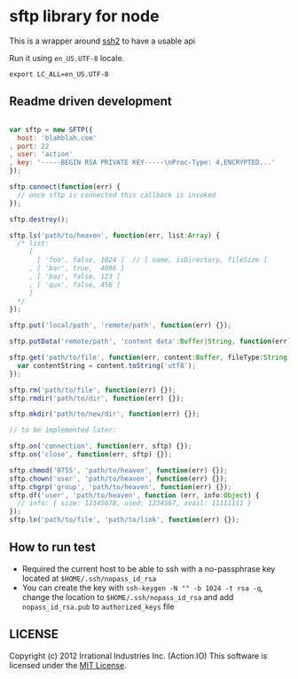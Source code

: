 # sftp library for node

This is a wrapper around [ssh2](https://github.com/mscdex/ssh2) to have a
usable api

Run it using `en_US.UTF-8` locale.

`export LC_ALL=en_US.UTF-8`

## Readme driven development

```javascript

var sftp = new SFTP({
  host: 'blahblah.com'
, port: 22
, user: 'action'
, key: '-----BEGIN RSA PRIVATE KEY-----\nProc-Type: 4,ENCRYPTED...'
});

sftp.connect(function(err) {
  // once sftp is connected this callback is invoked
});

sftp.destroy();

sftp.ls('path/to/heaven', function(err, list:Array) {
  /* list:
     [
       [ 'foo', false, 1024 ]  // [ name, isDirectory, fileSize ]
     , [ 'bar', true,  4096 ]
     , [ 'baz', false, 123 ]
     , [ 'qux', false, 456 ]
     ]
  */
});

sftp.put('local/path', 'remote/path', function(err) {});

sftp.putData('remote/path', 'content data':Buffer|String, function(err) {});

sftp.get('path/to/file', function(err, content:Buffer, fileType:String) {
  var contentString = content.toString('utf8');
});

sftp.rm('path/to/file', function(err) {});
sftp.rmdir('path/to/dir', function(err) {});

sftp.mkdir('path/to/new/dir', function(err) {});

// to be implemented later:

sftp.on('connection', function(err, sftp) {});
sftp.on('close', function(err, sftp) {});

sftp.chmod('0755', 'path/to/heaven', function(err) {});
sftp.chown('user', 'path/to/heaven', function(err) {});
sftp.chgrp('group', 'path/to/heaven', function(err) {});
sftp.df('user', 'path/to/heaven', function (err, info:Object) {
  // info: { size: 12345678, used: 1234567, avail: 11111111 }
});
sftp.ln('path/to/file', 'path/to/link', function(err) {});
```

## How to run test

- Required the current host to be able to ssh with a no-passphrase key located
  at `$HOME/.ssh/nopass_id_rsa`
- You can create the key with `ssh-keygen -N "" -b 1024 -t rsa -q`, change the
  location to `$HOME/.ssh/nopass_id_rsa` and add `nopass_id_rsa.pub` to
  `authorized_keys` file

## LICENSE

Copyright (c) 2012 Irrational Industries Inc. (Action.IO)
This software is licensed under the [MIT License](https://raw.github.com/action-io/sftp.js/master/LICENSE).

